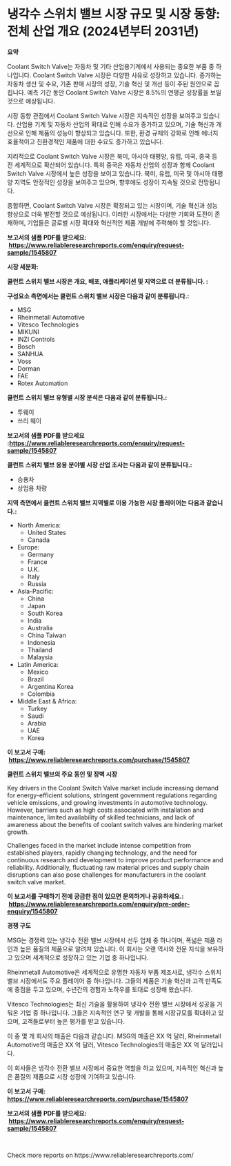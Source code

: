 <p><h1>냉각수 스위치 밸브 시장 규모 및 시장 동향: 전체 산업 개요 (2024년부터 2031년)</h1></p><p><strong>요약</strong></p>
<p><p>Coolant Switch Valve는 자동차 및 기타 산업용기계에서 사용되는 중요한 부품 중 하나입니다. Coolant Switch Valve 시장은 다양한 사유로 성장하고 있습니다. 증가하는 자동차 생산 및 수요, 기존 판매 시장의 성장, 기술 혁신 및 개선 등이 주된 원인으로 꼽힙니다. 예측 기간 동안 Coolant Switch Valve 시장은 8.5%의 연평균 성장률을 보일 것으로 예상됩니다.</p><p>시장 동향 관점에서 Coolant Switch Valve 시장은 지속적인 성장을 보여주고 있습니다. 산업용 기계 및 자동차 산업의 확대로 인해 수요가 증가하고 있으며, 기술 혁신과 개선으로 인해 제품의 성능이 향상되고 있습니다. 또한, 환경 규제의 강화로 인해 에너지 효율적이고 친환경적인 제품에 대한 수요도 증가하고 있습니다.</p><p>지리적으로 Coolant Switch Valve 시장은 북미, 아시아 태평양, 유럽, 미국, 중국 등 전 세계적으로 확산되어 있습니다. 특히 중국은 자동차 산업의 성장과 함께 Coolant Switch Valve 시장에서 높은 성장을 보이고 있습니다. 북미, 유럽, 미국 및 아시아 태평양 지역도 안정적인 성장을 보여주고 있으며, 향후에도 성장이 지속될 것으로 전망됩니다.</p><p>종합하면, Coolant Switch Valve 시장은 확장되고 있는 시장이며, 기술 혁신과 성능 향상으로 더욱 발전할 것으로 예상됩니다. 이러한 시장에서는 다양한 기회와 도전이 존재하며, 기업들은 글로벌 시장 확대와 혁신적인 제품 개발에 주력해야 할 것입니다.</p></p>
<p><strong>보고서의 샘플 PDF를 받으세요: &nbsp;<a href="https://www.reliableresearchreports.com/enquiry/request-sample/1545807">https://www.reliableresearchreports.com/enquiry/request-sample/1545807</a></strong></p>
<p><strong>시장 세분화:</strong></p>
<p><strong> 쿨런트 스위치 밸브 시장은 개요, 배포, 애플리케이션 및 지역으로 더 분류됩니다. :</strong></p>
<p><strong>구성요소 측면에서는 쿨런트 스위치 밸브 시장은 다음과 같이 분류됩니다.:</strong></p>
<p><ul><li>MSG</li><li>Rheinmetall Automotive</li><li>Vitesco Technologies</li><li>MIKUNI</li><li>INZI Controls</li><li>Bosch</li><li>SANHUA</li><li>Voss</li><li>Dorman</li><li>FAE</li><li>Rotex Automation</li></ul></p>
<p><strong> 쿨런트 스위치 밸브 유형별 시장 분석은 다음과 같이 분류됩니다.:</strong></p>
<p><ul><li>투웨이</li><li>쓰리 웨이</li></ul></p>
<p><strong>보고서의 샘플 PDF를 받으세요 :<a href="https://www.reliableresearchreports.com/enquiry/request-sample/1545807">https://www.reliableresearchreports.com/enquiry/request-sample/1545807</a></strong></p>
<p><strong> 쿨런트 스위치 밸브 응용 분야별 시장 산업 조사는 다음과 같이 분류됩니다.:</strong></p>
<p><ul><li>승용차</li><li>상업용 차량</li></ul></p>
<p><strong>지역 측면에서 쿨런트 스위치 밸브 지역별로 이용 가능한 시장 플레이어는 다음과 같습니다.:</strong></p>
<p><ul>
    <li>
        North America:
        <ul>
            <li>United States</li>
            <li>Canada</li>
        </ul>
    </li>
    <li>
        Europe:
        <ul>
            <li>Germany</li>
            <li>France</li>
            <li>U.K.</li>
            <li>Italy</li>
            <li>Russia</li>
        </ul>
    </li>
    <li>
        Asia-Pacific:
        <ul>
            <li>China</li>
            <li>Japan</li>
            <li>South Korea</li>
            <li>India</li>
            <li>Australia</li>
            <li>China Taiwan</li>
            <li>Indonesia</li>
            <li>Thailand</li>
            <li>Malaysia</li>
        </ul>
    </li>
    <li>
        Latin America:
        <ul>
            <li>Mexico</li>
            <li>Brazil</li>
            <li>Argentina Korea</li>
            <li>Colombia</li>
        </ul>
    </li>
    <li>
        Middle East & Africa:
        <ul>
            <li>Turkey</li>
            <li>Saudi</li>
            <li>Arabia</li>
            <li>UAE</li>
            <li>Korea</li>
        </ul>
    </li>
    </ul></p>
<p><strong>이 보고서 구매: &nbsp;<a href="https://www.reliableresearchreports.com/purchase/1545807">https://www.reliableresearchreports.com/purchase/1545807</a></strong></p>
<p><strong>쿨런트 스위치 밸브의 주요 동인 및 장벽 시장</strong></p>
<p><p>Key drivers in the Coolant Switch Valve market include increasing demand for energy-efficient solutions, stringent government regulations regarding vehicle emissions, and growing investments in automotive technology. However, barriers such as high costs associated with installation and maintenance, limited availability of skilled technicians, and lack of awareness about the benefits of coolant switch valves are hindering market growth.</p><p>Challenges faced in the market include intense competition from established players, rapidly changing technology, and the need for continuous research and development to improve product performance and reliability. Additionally, fluctuating raw material prices and supply chain disruptions can also pose challenges for manufacturers in the coolant switch valve market.</p></p>
<p><strong>이 보고서를 구매하기 전에 궁금한 점이 있으면 문의하거나 공유하세요.: &nbsp;<a href="https://www.reliableresearchreports.com/enquiry/pre-order-enquiry/1545807">https://www.reliableresearchreports.com/enquiry/pre-order-enquiry/1545807</a></strong></p>
<p><strong>경쟁 구도</strong></p>
<p><p>MSG는 경쟁력 있는 냉각수 전환 밸브 시장에서 선두 업체 중 하나이며, 폭넓은 제품 라인과 높은 품질의 제품으로 알려져 있습니다. 이 회사는 오랜 역사와 전문 지식을 보유하고 있으며 세계적으로 성장하고 있는 기업 중 하나입니다.</p><p>Rheinmetall Automotive은 세계적으로 유명한 자동차 부품 제조사로, 냉각수 스위치 밸브 시장에서도 주요 플레이어 중 하나입니다. 그들의 제품은 기술 혁신과 고객 만족도에 중점을 두고 있으며, 수년간의 경험과 노하우를 토대로 성장해 왔습니다.</p><p>Vitesco Technologies는 최신 기술을 활용하여 냉각수 전환 밸브 시장에서 성공을 거둬온 기업 중 하나입니다. 그들은 지속적인 연구 및 개발을 통해 시장규모를 확대하고 있으며, 고객들로부터 높은 평가를 받고 있습니다.</p><p>이 중 몇 개 회사의 매출은 다음과 같습니다. MSG의 매출은 XX 억 달러, Rheinmetall Automotive의 매출은 XX 억 달러, Vitesco Technologies의 매출은 XX 억 달러입니다.</p><p>이 회사들은 냉각수 전환 밸브 시장에서 중요한 역할을 하고 있으며, 지속적인 혁신과 높은 품질의 제품으로 시장 성장에 기여하고 있습니다.</p></p>
<p><strong>이 보고서 구매: &nbsp; <a href="https://www.reliableresearchreports.com/purchase/1545807">https://www.reliableresearchreports.com/purchase/1545807</a></strong></p>
<p><strong>보고서의 샘플 PDF를 받으세요: &nbsp;<a href="https://www.reliableresearchreports.com/enquiry/request-sample/1545807">https://www.reliableresearchreports.com/enquiry/request-sample/1545807</a></strong><strong></strong></p>
<p>&nbsp;</p>
<p>Check more reports on https://www.reliableresearchreports.com/</p>